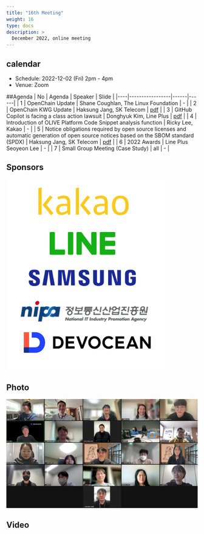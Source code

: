 ```yaml
---
title: "16th Meeting"
weight: 16
type: docs
description: >
  December 2022, online meeting
---
```


## calendar

* Schedule: 2022-12-02 (Fri) 2pm - 4pm
* Venue: Zoom

##Agenda
| No | Agenda | Speaker | Slide |
|----|-----------------|------|------|
| 1 | OpenChain Update | Shane Coughlan, The Linux Foundation | - |
| 2 | OpenChain KWG Update | Haksung Jang, SK Telecom | [pdf](./OpenChain_Korea_update_20221202.pdf) |
| 3 | GitHub Copilot is facing a class action lawsuit | Donghyuk Kim, Line Plus |  [pdf](221202-Copilot_lineplus.pdf) |
| 4 | Introduction of OLIVE Platform Code Snippet analysis function | Ricky Lee, Kakao | - |
| 5 | Notice obligations required by open source licenses and automatic generation of open source notices based on the SBOM standard (SPDX) | Haksung Jang, SK Telecom  | [pdf](oss_notice_sbom_spdx_onot_20221202_haksung.pdf) |
| 6 | 2022 Awards | Line Plus Seoyeon Lee | - |
| 7 | Small Group Meeting (Case Study) | all | - |


## Sponsors
![sponsor](./sponsor.png)

## Photo
![](./16th_meeting.png)

## Video